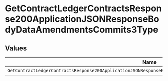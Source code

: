 # GetContractLedgerContractsResponse200ApplicationJSONResponseBodyDataAmendmentsCommits3Type


## Values

| Name                                                                                                              | Value                                                                                                             |
| ----------------------------------------------------------------------------------------------------------------- | ----------------------------------------------------------------------------------------------------------------- |
| `GetContractLedgerContractsResponse200ApplicationJSONResponseBodyDataAmendmentsCommits3TypePrepaidCommitRollover` | PREPAID_COMMIT_ROLLOVER                                                                                           |